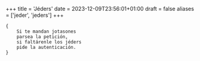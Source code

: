 +++
title = 'Jéders'
date = 2023-12-09T23:56:01+01:00
draft = false
aliases = ['jeder', 'jeders']
+++

	{
		Si te mandan jotasones
		parsea la petición,
		si faltárenle los jéders
		pide la autenticación.
	}
